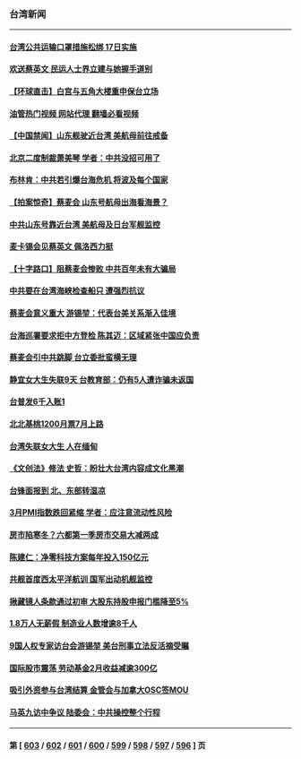 ### 台湾新闻
---
#### [台湾公共运输口罩措施松绑 17日实施](../../pages/ncid1349361/n13967311.md?04072045) 
#### [欢送蔡英文 民运人士界立建与她握手道别](../../pages/ncid1349361/n13967177.md?04072045) 
#### [【环球直击】白宫与五角大楼重申保台立场](../../pages/ncid1349361/n13966885.md?04072045) 
#### [油管热门视频 网站代理 翻墙必看视频](http://138.2.39.72:81/youtube.html?epic-marker?04072045)
#### [【中国禁闻】山东舰驶近台湾 美航母前往戒备](../../pages/ncid1349361/n13966882.md?04072045) 
#### [北京二度制裁萧美琴 学者：中共没招可用了](../../pages/ncid1349361/n13967200.md?04072045) 
#### [布林肯：中共若引爆台海危机 将波及每个国家](../../pages/ncid1349361/n13967013.md?04072045) 
#### [【拍案惊奇】蔡麦会 山东号航母出海看海景？](../../pages/ncid1349361/n13966740.md?04072045) 
#### [中共山东号靠近台湾 美航母及日台军舰监控](../../pages/ncid1349361/n13966400.md?04072045) 
#### [麦卡锡会见蔡英文 佩洛西力挺](../../pages/ncid1349361/n13966850.md?04072045) 
#### [【十字路口】阻蔡麦会惨败 中共百年未有大骗局](../../pages/ncid1349361/n13966756.md?04072045) 
#### [中共要在台湾海峡检查船只 遭强烈抗议](../../pages/ncid1349361/n13966708.md?04072045) 
#### [蔡麦会意义重大 游锡堃：代表台美关系渐入佳境](../../pages/ncid1349361/n13966495.md?04072045) 
#### [台海巡署要求拒中方登检 陈其迈：区域紧张中国应负责](../../pages/ncid1349361/n13966496.md?04072045) 
#### [蔡麦会引中共跳脚 台立委批蛮横无理](../../pages/ncid1349361/n13966523.md?04072045) 
#### [静宜女大生失联9天 台教育部：仍有5人遭诈骗未返国](../../pages/ncid1349361/n13966507.md?04072045) 
#### [台普发6千入账1](../../pages/ncid1349361/n13966497.md?04072045) 
#### [北北基桃1200月票7月上路](../../pages/ncid1349361/n13966731.md?04072045) 
#### [台湾失联女大生 人在缅甸](../../pages/ncid1349361/n13966733.md?04072045) 
#### [《文创法》修法 史哲：盼壮大台湾内容成文化黑潮](../../pages/ncid1349361/n13966734.md?04072045) 
#### [台锋面报到 北、东部转湿凉](../../pages/ncid1349361/n13966730.md?04072045) 
#### [3月PMI指数跌回紧缩 学者：应注意流动性风险](../../pages/ncid1349361/n13966563.md?04072045) 
#### [房市陷寒冬？六都第一季房市交易大减两成](../../pages/ncid1349361/n13966562.md?04072045) 
#### [陈建仁：净零科技方案每年投入150亿元](../../pages/ncid1349361/n13966685.md?04072045) 
#### [共舰首度西太平洋航训 国军出动机舰监控](../../pages/ncid1349361/n13966566.md?04072045) 
#### [揪藏镜人条款通过初审 大股东持股申报门槛降至5%](../../pages/ncid1349361/n13966569.md?04072045) 
#### [1.8万人无薪假 制造业人数增逾8千人](../../pages/ncid1349361/n13966587.md?04072045) 
#### [9国人权专家访台会游锡堃 美台刑事立法反活摘受瞩](../../pages/ncid1349361/n13966617.md?04072045) 
#### [国际股市震荡 劳动基金2月收益减逾300亿](../../pages/ncid1349361/n13966589.md?04072045) 
#### [吸引外资参与台湾结算 金管会与加拿大OSC签MOU](../../pages/ncid1349361/n13966591.md?04072045) 
#### [马英九访中争议 陆委会：中共操控整个行程](../../pages/ncid1349361/n13966605.md?04072045) 

---
#### 第 [ [603](./603.md?04072045) / [602](./602.md?04072045) / [601](./601.md?04072045) / [600](./600.md?04072045) / [599](./599.md?04072045) / [598](./598.md?04072045) / [597](./597.md?04072045) / [596](./596.md?04072045) ] 页
